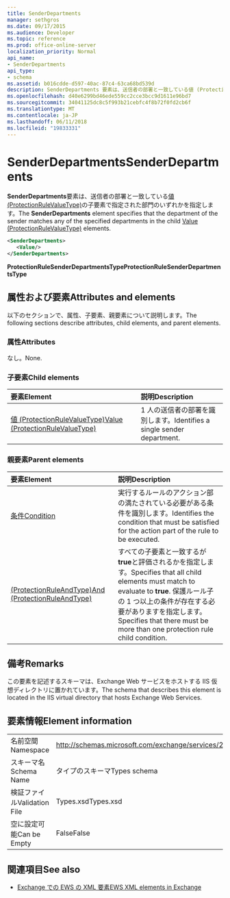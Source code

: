 ```yaml
---
title: SenderDepartments
manager: sethgros
ms.date: 09/17/2015
ms.audience: Developer
ms.topic: reference
ms.prod: office-online-server
localization_priority: Normal
api_name:
- SenderDepartments
api_type:
- schema
ms.assetid: b016cdde-d597-40ac-87c4-63ca68bd539d
description: SenderDepartments 要素は、送信者の部署と一致している値 (ProtectionRuleValueType) の子要素で指定された部門のいずれかを指定します。
ms.openlocfilehash: d40e6299bd46ede559cc2cce3bcc9d1611e96bd7
ms.sourcegitcommit: 34041125dc8c5f993b21cebfc4f8b72f0fd2cb6f
ms.translationtype: MT
ms.contentlocale: ja-JP
ms.lasthandoff: 06/11/2018
ms.locfileid: "19833331"
---
```

# <a name="senderdepartments"></a><span data-ttu-id="2fd61-103">SenderDepartments</span><span class="sxs-lookup"><span data-stu-id="2fd61-103">SenderDepartments</span></span>

<span data-ttu-id="2fd61-104">**SenderDepartments**要素は、送信者の部署と一致している[値 (ProtectionRuleValueType)](value-protectionrulevaluetype.md)の子要素で指定された部門のいずれかを指定します。</span><span class="sxs-lookup"><span data-stu-id="2fd61-104">The **SenderDepartments** element specifies that the department of the sender matches any of the specified departments in the child [Value (ProtectionRuleValueType)](value-protectionrulevaluetype.md) elements.</span></span> 
  
```XML
<SenderDepartments>
   <Value/>
</SenderDepartments>
```

 <span data-ttu-id="2fd61-105">**ProtectionRuleSenderDepartmentsType**</span><span class="sxs-lookup"><span data-stu-id="2fd61-105">**ProtectionRuleSenderDepartmentsType**</span></span>
## <a name="attributes-and-elements"></a><span data-ttu-id="2fd61-106">属性および要素</span><span class="sxs-lookup"><span data-stu-id="2fd61-106">Attributes and elements</span></span>

<span data-ttu-id="2fd61-107">以下のセクションで、属性、子要素、親要素について説明します。</span><span class="sxs-lookup"><span data-stu-id="2fd61-107">The following sections describe attributes, child elements, and parent elements.</span></span>
  
### <a name="attributes"></a><span data-ttu-id="2fd61-108">属性</span><span class="sxs-lookup"><span data-stu-id="2fd61-108">Attributes</span></span>

<span data-ttu-id="2fd61-109">なし。</span><span class="sxs-lookup"><span data-stu-id="2fd61-109">None.</span></span>
  
### <a name="child-elements"></a><span data-ttu-id="2fd61-110">子要素</span><span class="sxs-lookup"><span data-stu-id="2fd61-110">Child elements</span></span>

|<span data-ttu-id="2fd61-111">**要素**</span><span class="sxs-lookup"><span data-stu-id="2fd61-111">**Element**</span></span>|<span data-ttu-id="2fd61-112">**説明**</span><span class="sxs-lookup"><span data-stu-id="2fd61-112">**Description**</span></span>|
|:-----|:-----|
|[<span data-ttu-id="2fd61-113">値 (ProtectionRuleValueType)</span><span class="sxs-lookup"><span data-stu-id="2fd61-113">Value (ProtectionRuleValueType)</span></span>](value-protectionrulevaluetype.md) <br/> |<span data-ttu-id="2fd61-114">1 人の送信者の部署を識別します。</span><span class="sxs-lookup"><span data-stu-id="2fd61-114">Identifies a single sender department.</span></span>  <br/> |
   
### <a name="parent-elements"></a><span data-ttu-id="2fd61-115">親要素</span><span class="sxs-lookup"><span data-stu-id="2fd61-115">Parent elements</span></span>

|<span data-ttu-id="2fd61-116">**要素**</span><span class="sxs-lookup"><span data-stu-id="2fd61-116">**Element**</span></span>|<span data-ttu-id="2fd61-117">**説明**</span><span class="sxs-lookup"><span data-stu-id="2fd61-117">**Description**</span></span>|
|:-----|:-----|
|[<span data-ttu-id="2fd61-118">条件</span><span class="sxs-lookup"><span data-stu-id="2fd61-118">Condition</span></span>](condition.md) <br/> |<span data-ttu-id="2fd61-119">実行するルールのアクション部の満たされている必要がある条件を識別します。</span><span class="sxs-lookup"><span data-stu-id="2fd61-119">Identifies the condition that must be satisfied for the action part of the rule to be executed.</span></span>  <br/> |
|[<span data-ttu-id="2fd61-120">(ProtectionRuleAndType)</span><span class="sxs-lookup"><span data-stu-id="2fd61-120">And (ProtectionRuleAndType)</span></span>](and-protectionruleandtype.md) <br/> |<span data-ttu-id="2fd61-121">すべての子要素と一致するが**true**と評価されるかを指定します。</span><span class="sxs-lookup"><span data-stu-id="2fd61-121">Specifies that all child elements must match to evaluate to **true**.</span></span> <span data-ttu-id="2fd61-122">保護ルール子の 1 つ以上の条件が存在する必要がありますを指定します。</span><span class="sxs-lookup"><span data-stu-id="2fd61-122">Specifies that there must be more than one protection rule child condition.</span></span>  <br/> |
   
## <a name="remarks"></a><span data-ttu-id="2fd61-123">備考</span><span class="sxs-lookup"><span data-stu-id="2fd61-123">Remarks</span></span>

<span data-ttu-id="2fd61-124">この要素を記述するスキーマは、Exchange Web サービスをホストする IIS 仮想ディレクトリに置かれています。</span><span class="sxs-lookup"><span data-stu-id="2fd61-124">The schema that describes this element is located in the IIS virtual directory that hosts Exchange Web Services.</span></span>
  
## <a name="element-information"></a><span data-ttu-id="2fd61-125">要素情報</span><span class="sxs-lookup"><span data-stu-id="2fd61-125">Element information</span></span>

|||
|:-----|:-----|
|<span data-ttu-id="2fd61-126">名前空間</span><span class="sxs-lookup"><span data-stu-id="2fd61-126">Namespace</span></span>  <br/> |http://schemas.microsoft.com/exchange/services/2006/types  <br/> |
|<span data-ttu-id="2fd61-127">スキーマ名</span><span class="sxs-lookup"><span data-stu-id="2fd61-127">Schema Name</span></span>  <br/> |<span data-ttu-id="2fd61-128">タイプのスキーマ</span><span class="sxs-lookup"><span data-stu-id="2fd61-128">Types schema</span></span>  <br/> |
|<span data-ttu-id="2fd61-129">検証ファイル</span><span class="sxs-lookup"><span data-stu-id="2fd61-129">Validation File</span></span>  <br/> |<span data-ttu-id="2fd61-130">Types.xsd</span><span class="sxs-lookup"><span data-stu-id="2fd61-130">Types.xsd</span></span>  <br/> |
|<span data-ttu-id="2fd61-131">空に設定可能</span><span class="sxs-lookup"><span data-stu-id="2fd61-131">Can be Empty</span></span>  <br/> |<span data-ttu-id="2fd61-132">False</span><span class="sxs-lookup"><span data-stu-id="2fd61-132">False</span></span>  <br/> |
   
## <a name="see-also"></a><span data-ttu-id="2fd61-133">関連項目</span><span class="sxs-lookup"><span data-stu-id="2fd61-133">See also</span></span>



- [<span data-ttu-id="2fd61-134">Exchange での EWS の XML 要素</span><span class="sxs-lookup"><span data-stu-id="2fd61-134">EWS XML elements in Exchange</span></span>](ews-xml-elements-in-exchange.md)

